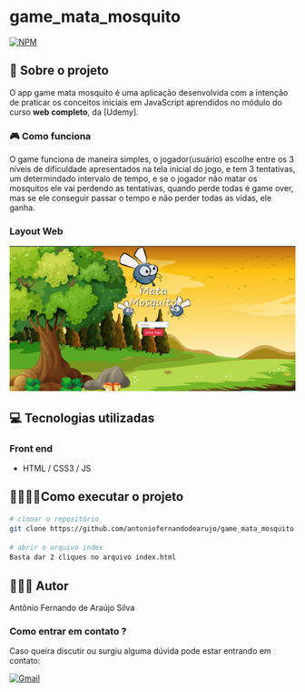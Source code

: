 # game_mata_mosquito
[![NPM](https://img.shields.io/npm/l/react)](https://github.com/antoniofernandodearujo/app_orcamento_pessoal/blob/main/LICENSE)

## 👀 Sobre o projeto

O app game mata mosquito é uma aplicação desenvolvida com a intenção de praticar os conceitos iniciais em JavaScript  aprendidos no módulo do curso **web completo**, da [Udemy].

 ### 🎮 Como funciona
 
O game funciona de maneira simples, o jogador(usuário) escolhe entre os 3 níveis de dificuldade apresentados na tela inicial do jogo, e tem 3 tentativas, um determindado intervalo de tempo, e se o jogador não matar os mosquitos ele vai perdendo as tentativas, quando perde todas é game over, mas se ele conseguir passar o tempo e não perder todas as vidas, ele ganha.

### Layout Web

![Imagem 1](https://github.com/antoniofernandodearujo/game_mata_mosquito/blob/main/assets/img1.png)

## 💻 Tecnologias utilizadas
### Front end
- HTML / CSS3 / JS

## 👨‍💻👩‍💻Como executar o projeto
```bash
# clonar o repositório
git clone https://github.com/antoniofernandodearujo/game_mata_mosquito

# abrir o arquivo index
Basta dar 2 cliques no arquivo index.html
```

## 🧑🏾‍💻 Autor
Antônio Fernando de Araújo Silva
### Como entrar em contato ?
Caso queira discutir ou surgiu alguma dúvida pode estar entrando em contato:

[![Gmail](https://img.shields.io/badge/Gmail-darkred?style=for-the-badge&logo=gmail&logoColor=white)](mailto:afas@academico.ufpb.br)
